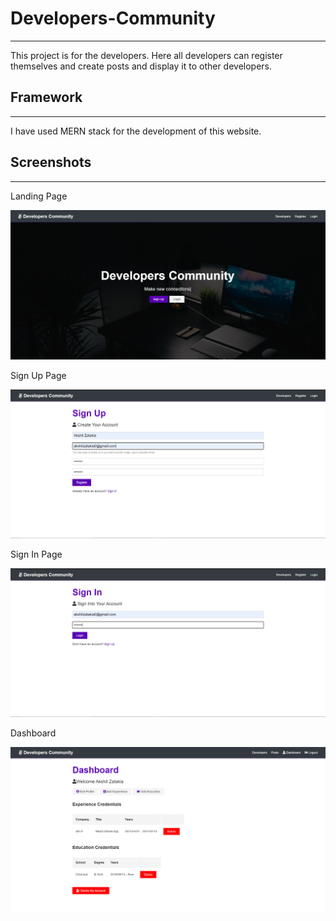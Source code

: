 # Developers-Community

---

This project is for the developers. Here all developers can register themselves and create posts and display it to other developers.

## Framework

---

I have used MERN stack for the development of this website.

## Screenshots

---

Landing Page

![Landing Page](https://github.com/Akshit-Zatakia/Developers-Community/blob/main/screenshots/1.PNG?raw=true)

Sign Up Page

![Landing Page](https://github.com/Akshit-Zatakia/Developers-Community/blob/main/screenshots/2.PNG?raw=true)

Sign In Page

![Landing Page](https://github.com/Akshit-Zatakia/Developers-Community/blob/main/screenshots/3.PNG?raw=true)

Dashboard

![Dashboard](https://github.com/Akshit-Zatakia/Developers-Community/blob/main/screenshots/7.png?raw=true)
